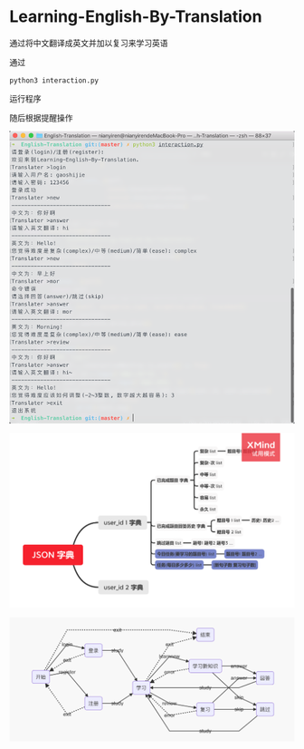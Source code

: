 <!--
 * @Author: Gao S
 * @Date: 2020-07-06 21:35:03
 * @LastEditTime: 2020-07-11 00:24:47
 * @Description: 
 * @FilePath: /English-Translation/README.md
--> 
# Learning-English-By-Translation
通过将中文翻译成英文并加以复习来学习英语



通过

```shell
python3 interaction.py
```

运行程序

随后根据提醒操作

![运行截图](https://github.com/g101418/Learning-English-By-Translation/blob/master/%E6%88%AA%E5%9B%BE.jpg)


![user_info结构图](https://github.com/g101418/Learning-English-By-Translation/blob/master/user_info_json.png)


![状态转换图](https://github.com/g101418/Learning-English-By-Translation/blob/master/state_transition_diagram.png)